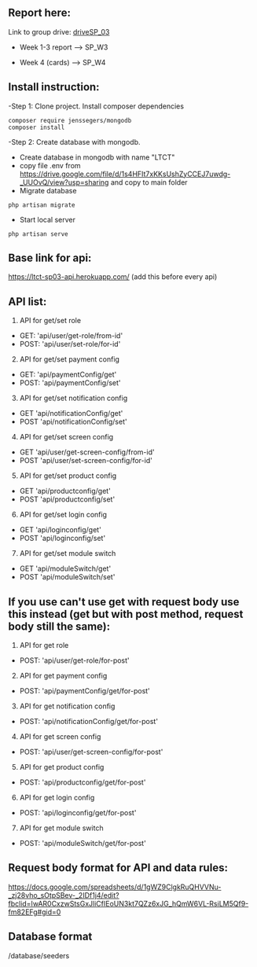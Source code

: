 ## Report here: 
Link to group drive: [driveSP_03](https://drive.google.com/drive/folders/1uJG-OQVU2W3jJvizpzOXTNWRu22nPT-g?usp=sharing)

- Week 1-3 report --> SP_W3

- Week 4 (cards) --> SP_W4

## Install instruction:
-Step 1: Clone project.
Install composer dependencies
```
composer require jenssegers/mongodb
composer install
```
-Step 2: Create database with mongodb.
* Create database in mongodb with name "LTCT"
* copy file .env from https://drive.google.com/file/d/1s4HFIt7xKKsUshZyCCEJ7uwdg-_UUOvQ/view?usp=sharing and copy to main folder
* Migrate database
```
php artisan migrate 
```
* Start local server
```
php artisan serve 
```
## Base link for api: 
https://ltct-sp03-api.herokuapp.com/ (add this before every api)
## API list:
1. API for get/set role
* GET: 'api/user/get-role/from-id'
* POST: 'api/user/set-role/for-id'
2. API for get/set payment config
* GET: 'api/paymentConfig/get'
* POST: 'api/paymentConfig/set'
3. API for get/set notification config
* GET 'api/notificationConfig/get'
* POST 'api/notificationConfig/set'
4. API for get/set screen config
* GET 'api/user/get-screen-config/from-id'
* POST 'api/user/set-screen-config/for-id'
5. API for get/set product config
* GET 'api/productconfig/get'
* POST 'api/productconfig/set'
6. API for get/set login config
* GET 'api/loginconfig/get'
* POST 'api/loginconfig/set'
7. API for get/set module switch
* GET 'api/moduleSwitch/get'
* POST 'api/moduleSwitch/set'

## If you use can't use get with request body use this instead (get but with post method, request body still the same):
1. API for get role
* POST: 'api/user/get-role/for-post'
2. API for get payment config
* POST: 'api/paymentConfig/get/for-post'
3. API for get notification config
* POST: 'api/notificationConfig/get/for-post'
4. API for get screen config
* POST: 'api/user/get-screen-config/for-post'
5. API for get product config
* POST: 'api/productconfig/get/for-post'
6. API for get login config
* POST: 'api/loginconfig/get/for-post'
7. API for get module switch
* POST: 'api/moduleSwitch/get/for-post'

## Request body format for API and data rules:
https://docs.google.com/spreadsheets/d/1gWZ9ClgkRuQHVVNu-_zj28vho_sOtpSBev-_2IDf1j4/edit?fbclid=IwAR0CxzwStsGxJliCfIEoUN3kt7QZz6xJG_hQmW6VL-RsiLM5Qf9-fm82EFg#gid=0

## Database format
/database/seeders
